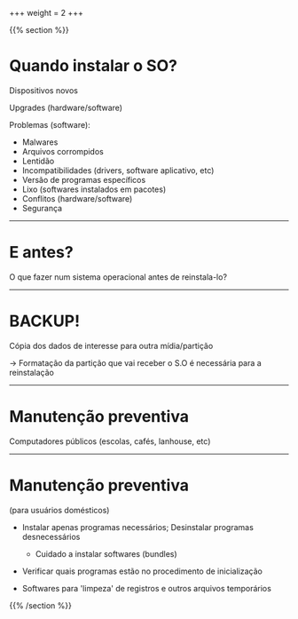 +++
weight = 2
+++

{{% section %}}

# Quando instalar o SO?

Dispositivos novos

Upgrades (hardware/software)

Problemas (software):
- Malwares
- Arquivos corrompidos
- Lentidão 
- Incompatibilidades (drivers, software aplicativo, etc)
- Versão de programas específicos
- Lixo (softwares instalados em pacotes)
- Conflitos (hardware/software)
- Segurança

---

# E antes?

O que fazer num sistema operacional antes de reinstala-lo?

---

# BACKUP!


Cópia dos dados de interesse para outra mídia/partição

-> Formatação da partição que vai receber o S.O é necessária para a reinstalação

---

# Manutenção preventiva 

Computadores públicos (escolas, cafés, lanhouse, etc)

---

# Manutenção preventiva

(para usuários domésticos)

- Instalar apenas programas necessários; Desinstalar programas desnecessários
    - Cuidado a instalar softwares (bundles)
    
- Verificar quais programas estão no procedimento de inicialização

- Softwares para 'limpeza' de registros e outros arquivos temporários

{{% /section %}}




